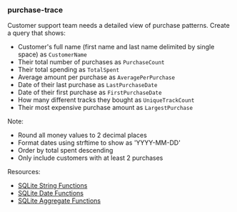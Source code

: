 ### purchase-trace

Customer support team needs a detailed view of purchase patterns. Create a query that shows:

- Customer's full name (first name and last name delimited by single space) as `CustomerName`
- Their total number of purchases as `PurchaseCount`
- Their total spending as `TotalSpent`
- Average amount per purchase as `AveragePerPurchase`
- Date of their last purchase as `LastPurchaseDate`
- Date of their first purchase as `FirstPurchaseDate`
- How many different tracks they bought as `UniqueTrackCount`
- Their most expensive purchase amount as `LargestPurchase`

Note:
- Round all money values to 2 decimal places
- Format dates using strftime to show as 'YYYY-MM-DD'
- Order by total spent descending
- Only include customers with at least 2 purchases

Resources:
- [SQLite String Functions](https://www.sqlite.org/lang_corefunc.html)
- [SQLite Date Functions](https://www.sqlite.org/lang_datefunc.html)
- [SQLite Aggregate Functions](https://www.sqlite.org/lang_aggfunc.html)